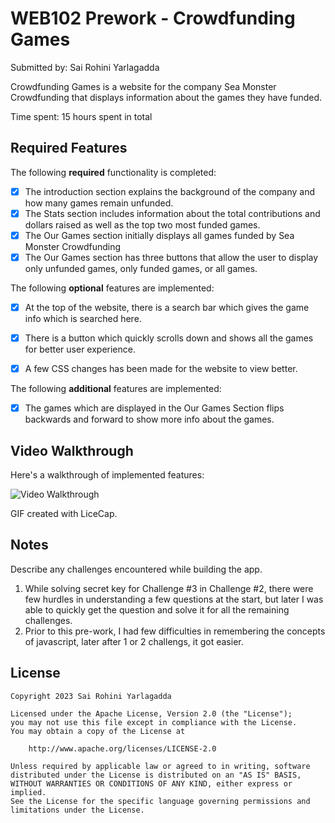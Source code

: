 # WEB102 Prework - Crowdfunding Games

Submitted by: Sai Rohini Yarlagadda

Crowdfunding Games is a website for the company Sea Monster Crowdfunding that displays information about the games they have funded.

Time spent: 15 hours spent in total

## Required Features

The following **required** functionality is completed:

* [x] The introduction section explains the background of the company and how many games remain unfunded.
* [x] The Stats section includes information about the total contributions and dollars raised as well as the top two most funded games.
* [x] The Our Games section initially displays all games funded by Sea Monster Crowdfunding
* [x] The Our Games section has three buttons that allow the user to display only unfunded games, only funded games, or all games.

The following **optional** features are implemented:

* [x] At the top of the website, there is a search bar which gives the game info which is searched here.
* [x] There is a button which quickly scrolls down and shows all the games for better user experience.
* [x] A few CSS changes has been made for the website to view better.


The following **additional** features are implemented:

* [x] The games which are displayed in the Our Games Section flips backwards and forward to show more info about the games.

## Video Walkthrough

Here's a walkthrough of implemented features:

<img src='walkthrough.gif' title='Video Walkthrough' width='' alt='Video Walkthrough' />

<!-- Replace this with whatever GIF tool you used! -->
GIF created with LiceCap.  
<!-- Recommended tools:
[Kap](https://getkap.co/) for macOS
[ScreenToGif](https://www.screentogif.com/) for Windows
[peek](https://github.com/phw/peek) for Linux. -->

## Notes

Describe any challenges encountered while building the app.

1. While solving secret key for Challenge #3 in Challenge #2, there were few hurdles in understanding a 
    few questions at the start, but later I was able to quickly get the question and solve it for all the remaining challenges.
2. Prior to this pre-work, I had few difficulties in remembering the concepts of javascript, later after 1 or 2 challengs, it got easier.


## License

    Copyright 2023 Sai Rohini Yarlagadda

    Licensed under the Apache License, Version 2.0 (the "License");
    you may not use this file except in compliance with the License.
    You may obtain a copy of the License at

        http://www.apache.org/licenses/LICENSE-2.0

    Unless required by applicable law or agreed to in writing, software
    distributed under the License is distributed on an "AS IS" BASIS,
    WITHOUT WARRANTIES OR CONDITIONS OF ANY KIND, either express or implied.
    See the License for the specific language governing permissions and
    limitations under the License.
